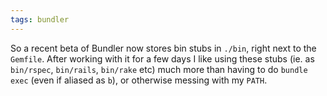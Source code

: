```yaml
---
tags: bundler
---
```


So a recent beta of Bundler now stores bin stubs in `./bin`, right next to the `Gemfile`. After working with it for a few days I like using these stubs (ie. as `bin/rspec`, `bin/rails`, `bin/rake` etc) much more than having to do `bundle exec` (even if aliased as `b`), or otherwise messing with my `PATH`.
